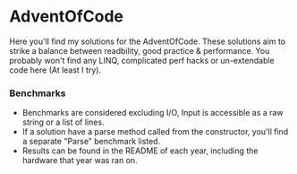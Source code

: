 # AdventOfCode
Here you'll find my solutions for the AdventOfCode. These solutions aim to strike a balance between readbility, good practice & performance. You probably won't find any LINQ, complicated perf hacks or un-extendable code here (At least I try).


### Benchmarks
- Benchmarks are considered excluding I/O, Input is accessible as a raw string or a list of lines.
- If a solution have a parse method called from the constructor, you'll find a separate "Parse" benchmark listed.
- Results can be found in the README of each year, including the hardware that year was ran on.
